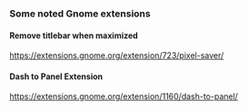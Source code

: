 ### Some noted Gnome extensions
#### Remove titlebar when maximized
https://extensions.gnome.org/extension/723/pixel-saver/

#### Dash to Panel Extension
https://extensions.gnome.org/extension/1160/dash-to-panel/
